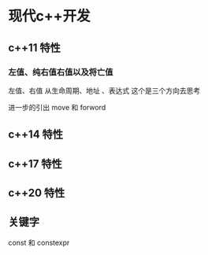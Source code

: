 # 现代c++开发

## c++11 特性

### 左值、纯右值右值以及将亡值
左值、右值 从生命周期、地址 、表达式 这个是三个方向去思考

进一步的引出 move 和 forword

## c++14 特性


## c++17 特性


## c++20 特性




## 关键字

const 和 constexpr
